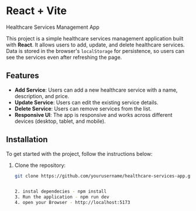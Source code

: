 # React + Vite

Healthcare Services Management App

This project is a simple healthcare services management application built with **React**. It allows users to add, update, and delete healthcare services. Data is stored in the browser's `localStorage` for persistence, so users can see the services even after refreshing the page.

## Features

- **Add Service**: Users can add a new healthcare service with a name, description, and price.
- **Update Service**: Users can edit the existing service details.
- **Delete Service**: Users can remove services from the list.
- **Responsive UI**: The app is responsive and works across different devices (desktop, tablet, and mobile).

## Installation

To get started with the project, follow the instructions below:

1. Clone the repository:

   ```bash
   git clone https://github.com/yourusername/healthcare-services-app.git


   2. instal dependecies - npm install
   3. Run the application - npm run dev
   4. open your Browser - http://localhost:5173